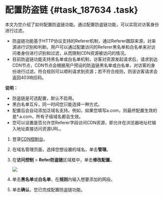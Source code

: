 # 配置防盗链 {#task_187634 .task}

本文为您介绍了如何配置防盗链功能。通过配置防盗链功能，可以实现对访客身份进行过滤。

-   防盗链功能基于HTTP协议支持的Referer机制，通过Referer跟踪来源，对来源进行识别和判断。用户可以通过配置访问的Referer黑名单和白名单来对访问者身份进行识别和过滤，从而限制CDN资源被访问的情况。
-   目前防盗链功能支持黑名单或白名单机制，访客对资源发起请求后，请求到达CDN节点，CDN节点会根据用户预设的防盗链黑名单或白名单，对访客的身份进行过滤。符合规则可以顺利请求到资源；若不符合规则，则该访客请求会返回403响应码。

**说明：** 

-   防盗链是可选配置，默认不启用。
-   黑白名单互斥，同一时间您只能选择一种方式。
-   配置后会自动添加泛域名支持。例如，如果您填写a.com，则最终配置生效的是\*.a.com，所有子级域名都会生效。
-   您可以设置是否允许空Referer字段访问CDN资源，即允许在浏览器地址栏输入地址直接访问资源URL。

1.  登录[CDN控制台](https://cdnnext.console.aliyun.com/)。
2.  在域名管理页面，选择您想设置的域名，单击**管理**。
3.  在**访问控制** \> **Refer防盗链**区域框中，单击**修改配置**。 

    ![](http://static-aliyun-doc.oss-cn-hangzhou.aliyuncs.com/assets/img/5151/15583354457279_zh-CN.png)

4.  单击**黑名单**或**白名单**，在**规则**内输入想要添加的网段。
5.  单击**确认**，您已完成配置防盗链功能。

